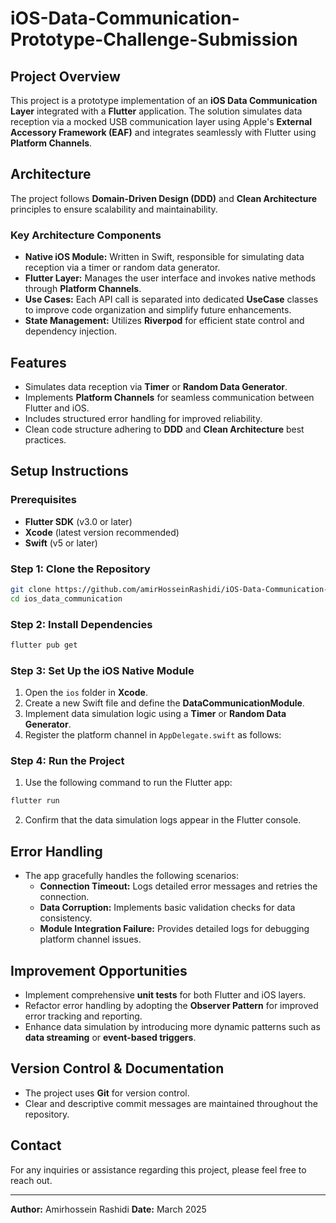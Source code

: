 # iOS-Data-Communication-Prototype-Challenge-Submission


## Project Overview
This project is a prototype implementation of an **iOS Data Communication Layer** integrated with a **Flutter** application. The solution simulates data reception via a mocked USB communication layer using Apple's **External Accessory Framework (EAF)** and integrates seamlessly with Flutter using **Platform Channels**.

## Architecture
The project follows **Domain-Driven Design (DDD)** and **Clean Architecture** principles to ensure scalability and maintainability.

### Key Architecture Components
- **Native iOS Module:** Written in Swift, responsible for simulating data reception via a timer or random data generator.
- **Flutter Layer:** Manages the user interface and invokes native methods through **Platform Channels**.
- **Use Cases:** Each API call is separated into dedicated **UseCase** classes to improve code organization and simplify future enhancements.
- **State Management:** Utilizes **Riverpod** for efficient state control and dependency injection.

## Features
- Simulates data reception via **Timer** or **Random Data Generator**.
- Implements **Platform Channels** for seamless communication between Flutter and iOS.
- Includes structured error handling for improved reliability.
- Clean code structure adhering to **DDD** and **Clean Architecture** best practices.

## Setup Instructions

### Prerequisites
- **Flutter SDK** (v3.0 or later)
- **Xcode** (latest version recommended)
- **Swift** (v5 or later)

### Step 1: Clone the Repository
```bash
git clone https://github.com/amirHosseinRashidi/iOS-Data-Communication-Prototype-Challenge-Submission.git
cd ios_data_communication
```

### Step 2: Install Dependencies
```bash
flutter pub get
```

### Step 3: Set Up the iOS Native Module
1. Open the `ios` folder in **Xcode**.
2. Create a new Swift file and define the **DataCommunicationModule**.
3. Implement data simulation logic using a **Timer** or **Random Data Generator**.
4. Register the platform channel in `AppDelegate.swift` as follows:

### Step 4: Run the Project
1. Use the following command to run the Flutter app:
```bash
flutter run
```
2. Confirm that the data simulation logs appear in the Flutter console.

## Error Handling
- The app gracefully handles the following scenarios:
  - **Connection Timeout:** Logs detailed error messages and retries the connection.
  - **Data Corruption:** Implements basic validation checks for data consistency.
  - **Module Integration Failure:** Provides detailed logs for debugging platform channel issues.

## Improvement Opportunities
- Implement comprehensive **unit tests** for both Flutter and iOS layers.
- Refactor error handling by adopting the **Observer Pattern** for improved error tracking and reporting.
- Enhance data simulation by introducing more dynamic patterns such as **data streaming** or **event-based triggers**.

## Version Control & Documentation
- The project uses **Git** for version control.
- Clear and descriptive commit messages are maintained throughout the repository.

## Contact
For any inquiries or assistance regarding this project, please feel free to reach out.

---
**Author:** Amirhossein Rashidi
**Date:** March 2025

